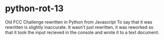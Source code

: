 # python-rot-13
Old FCC Challenge rewritten in Python from Javascript
To say that it was rewritten is slightly inaccurate. It wasn't just rewritten, it was reworked so that it took the input recieved in the console and wrote it to a text document.
